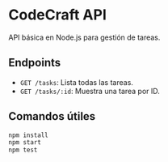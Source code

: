# CodeCraft API

API básica en Node.js para gestión de tareas.

## Endpoints
- `GET /tasks`: Lista todas las tareas.
- `GET /tasks/:id`: Muestra una tarea por ID.

## Comandos útiles

```bash
npm install
npm start
npm test
